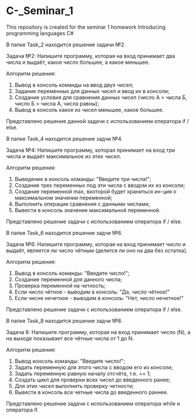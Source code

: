 # C-_Seminar_1
This repository is created for the seminar 1 homework Introducing programming languages C# 

В папке Task_2 находится решение задачи №2.

Задача №2:
Напишите программу, которая на вход принимает два числа и выдаёт, какое число
большее, а какое меньшее.

Алгоритм решения:
1. Вывод в консоль команды на ввод двух чисел;
2. Задание переменных для данных чисел и ввод их в консоли;
3. Создание условия для сравнения данных чисел (число А > числа Б, число Б > числа А,
 числа равны);
4. Вывод в консоль какое из чисел меньшее, какое большее.

Представлено решение данной задачи с использованием оператора if / else.

В папке Task_4 находится решение задчи №4.

Задача №4:
Напишите программу, которая принимает на вход три числа и выдаёт максимальное
из этих чисел.

Алгоритм решения:
1. Выведение в консоль команды: "Введите три числа!";
2. Создание трех переменных под эти числа с вводом их из консоли;
3. Создание переменной max, вкоторой будет храниться ин-ция о максимальном значении переменной;
4. Выполнить операции сравнения с данными числами;
5. Вывести в консоль значение максимальной переменной.

Представлено решение задачи с использованием оператора if / else.


В папке Task_6 находится решение задчи №6.

Задача №6:
Напишите программу, которая на вход принимает число и выдаёт, является ли число
чётным (делится ли оно на два без остатка).

Алгоритм решения:
1. Вывод в консоль команды: "Введите число!";
2. Создание переменной для данного числа;
3. Проверка переменной на четность;
4. Если число чётное - выводим в консоль: "Да, число чётное!"
5. Если чисне нечетное - выводим в консоль: "Нет, число нечетное!"

Представлено решение задачи с использованием оператора if / else.


В папке Task_8 находится решение задчи №8.

Задача 8:
Напишите программу, которая на вход принимает число (N), а на выходе показывает
все чётные числа от 1 до N.

Алгоритм решения:
1. Вывод консоль команды: "Введите число!";
2. Задать переменную для этого числа с вводом его из консоли;
3. Задать переменную равную началу отсчёта, т.е. == 1;
4. Создать цикл для проверки всех чисел до введенного ранее;
5. Для этих чисел выполнить проверку четности;
6. Вывести в консоль все четные числа до введенного раннее.

Представлено решение задачи с использованием оператора while и оператора if.